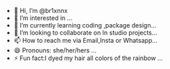 - 👋 Hi, I’m @br1xnnx
- 👀 I’m interested in ...
- 🌱 I’m currently learning  coding ,package design...
- 💞️ I’m looking to collaborate on In studio projects...
- 📫 How to reach me via Email,Insta or Whatsapp...
- 😄 Pronouns: she/her/hers ...
- ⚡ Fun fact:I dyed my hair all colors of the rainbow ...

<!---
br1xnnx/br1xnnx is a ✨ special ✨ repository because its `README.md` (this file) appears on your GitHub profile.
You can click the Preview link to take a look at your changes.
--->
